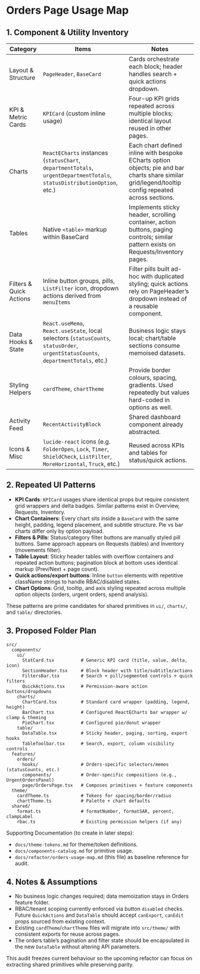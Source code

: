 # Orders Page Usage Map

## 1. Component & Utility Inventory

| Category | Items | Notes |
| --- | --- | --- |
| Layout & Structure | `PageHeader`, `BaseCard` | Cards orchestrate each block; header handles search + quick actions dropdown. |
| KPI & Metric Cards | `KPICard` (custom inline usage) | Four-up KPI grids repeated across multiple blocks; identical layout reused in other pages. |
| Charts | `ReactECharts` instances (`statusChart`, `departmentTotals`, `urgentDepartmentTotals`, `statusDistributionOption`, etc.) | Each chart defined inline with bespoke ECharts option objects; pie and bar charts share similar grid/legend/tooltip config repeated across sections. |
| Tables | Native `<table>` markup within BaseCard | Implements sticky header, scrolling container, action buttons, paging controls; similar pattern exists on Requests/Inventory pages. |
| Filters & Quick Actions | Inline button groups, pills, `ListFilter` icon, dropdown actions derived from `menuItems` | Filter pills built ad-hoc with duplicated styling; quick actions rely on PageHeader’s dropdown instead of a reusable component. |
| Data Hooks & State | `React.useMemo`, `React.useState`, local selectors (`statusCounts`, `statusOrder`, `urgentStatusCounts`, `departmentTotals`, etc.) | Business logic stays local; chart/table sections consume memoised datasets. |
| Styling Helpers | `cardTheme`, `chartTheme` | Provide border colours, spacing, gradients. Used repeatedly but values hard-coded in options as well. |
| Activity Feed | `RecentActivityBlock` | Shared dashboard component already abstracted. |
| Icons & Misc | `lucide-react` icons (e.g. `FolderOpen`, `Lock`, `Timer`, `ShieldCheck`, `ListFilter`, `MoreHorizontal`, `Truck`, etc.) | Reused across KPIs and tables for status/quick actions. |

## 2. Repeated UI Patterns

- **KPI Cards**: `KPICard` usages share identical props but require consistent grid wrappers and delta badges. Similar patterns exist in Overview, Requests, Inventory.
- **Chart Containers**: Every chart sits inside a `BaseCard` with the same height, padding, legend placement, and subtitle structure. Pie vs bar charts differ only by option payload.
- **Filters & Pills**: Status/category filter buttons are manually styled pill buttons. Same approach appears on Requests (tables) and Inventory (movements filter).
- **Table Layout**: Sticky header tables with overflow containers and repeated action buttons; pagination block at bottom uses identical markup (Prev/Next + page count).
- **Quick actions/export buttons**: Inline `button` elements with repetitive className strings to handle RBAC/disabled states.
- **Chart Options**: Grid, tooltip, and axis styling repeated across multiple option objects (orders, urgent orders, spend analysis).

These patterns are prime candidates for shared primitives in `ui/`, `charts/`, and `table/` directories.

## 3. Proposed Folder Plan

```
src/
  components/
    ui/
      StatCard.tsx          # Generic KPI card (title, value, delta, icon)
      SectionHeader.tsx     # Block header with title/subtitle/actions
      FiltersBar.tsx        # Search + pill/segmented controls + quick filters
      QuickActions.tsx      # Permission-aware action buttons/dropdowns
    charts/
      ChartCard.tsx         # Standard card wrapper (padding, legend, height)
      BarChart.tsx          # Configured ReactECharts bar wrapper w/ clamp & theming
      PieChart.tsx          # Configured pie/donut wrapper
    table/
      DataTable.tsx         # Sticky header, paging, sorting, export hooks
      TableToolbar.tsx      # Search, export, column visibility controls
  features/
    orders/
      hooks/                # Orders-specific selectors/memos (statusCounts, etc.)
      components/           # Order-specific compositions (e.g., UrgentOrdersPanel)
      page/OrdersPage.tsx   # Composes primitives + feature components
  theme/
    cardTheme.ts            # Tokens for spacing/border/radius
    chartTheme.ts           # Palette + chart defaults
  shared/
    format.ts               # formatNumber, formatSAR, percent, clampLabel
    rbac.ts                 # Existing permission helpers (if any)
```

Supporting Documentation (to create in later steps):
- `docs/theme-tokens.md` for theme/token definitions.
- `docs/components-catalog.md` for primitive usage.
- `docs/refactor/orders-usage-map.md` (this file) as baseline reference for audit.

## 4. Notes & Assumptions

- No business logic changes required; data memoization stays in Orders feature folder.
- RBAC/tenant scoping currently enforced via button `disabled` checks. Future `QuickActions` and `DataTable` should accept `canExport`, `canEdit` props sourced from existing context.
- Existing `cardTheme`/`chartTheme` files will migrate into `src/theme/` with consistent exports for reuse across pages.
- The orders table’s pagination and filter state should be encapsulated in the new `DataTable` without altering API parameters.

This audit freezes current behaviour so the upcoming refactor can focus on extracting shared primitives while preserving parity.
